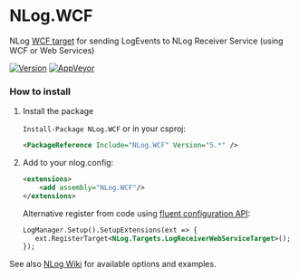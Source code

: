 # NLog.WCF
NLog [WCF target](https://github.com/NLog/NLog/wiki/LogReceiverService-target) for sending LogEvents to NLog Receiver Service (using WCF or Web Services)

[![Version](https://badge.fury.io/nu/NLog.WCF.svg)](https://www.nuget.org/packages/NLog.WCF)
[![AppVeyor](https://img.shields.io/appveyor/ci/nlog/NLog-WCF/master.svg)](https://ci.appveyor.com/project/nlog/NLog-WCF/branch/master)


### How to install

1) Install the package

    `Install-Package NLog.WCF` or in your csproj:

    ```xml
    <PackageReference Include="NLog.WCF" Version="5.*" />
    ```

2) Add to your nlog.config:

    ```xml
    <extensions>
        <add assembly="NLog.WCF"/>
    </extensions>
    ```

    Alternative register from code using [fluent configuration API](https://github.com/NLog/NLog/wiki/Fluent-Configuration-API):

    ```xml
    LogManager.Setup().SetupExtensions(ext => {
       ext.RegisterTarget<NLog.Targets.LogReceiverWebServiceTarget>();
    });
    ```

See also [NLog Wiki](https://github.com/NLog/NLog/wiki/LogReceiverService-target) for available options and examples.
